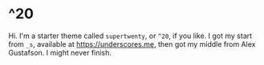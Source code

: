 
^20
===
Hi. I'm a starter theme called `supertwenty`, or `^20`, if you like. I got my start from `_s`, available at https://underscores.me, then got my middle from Alex Gustafson. I might never finish.
